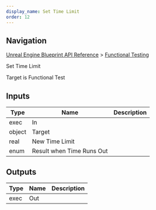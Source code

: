 ```yaml
---
display_name: Set Time Limit
order: 12
---
```

## Navigation

[Unreal Engine Blueprint API Reference](https://dev.epicgames.com/documentation/en-us/unreal-engine/BlueprintAPI) > [Functional Testing](https://dev.epicgames.com/documentation/en-us/unreal-engine/BlueprintAPI/FunctionalTesting)

Set Time Limit

Target is Functional Test

## Inputs

| Type | Name | Description |
| --- | --- | --- |
| exec | In |  |
| object | Target |  |
| real | New Time Limit |  |
| enum | Result when Time Runs Out |  |

## Outputs

| Type | Name | Description |
| --- | --- | --- |
| exec | Out |  |
